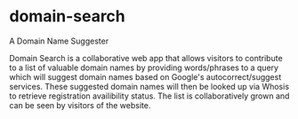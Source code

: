# domain-search
A Domain Name Suggester

Domain Search is a collaborative web app that allows visitors to contribute to a list of valuable domain names by providing words/phrases to a query which will suggest domain names based on Google's autocorrect/suggest services. These suggested domain names will then be looked up via Whosis to retrieve registration availibility status. The list is collaboratively grown and can be seen by visitors of the website.
